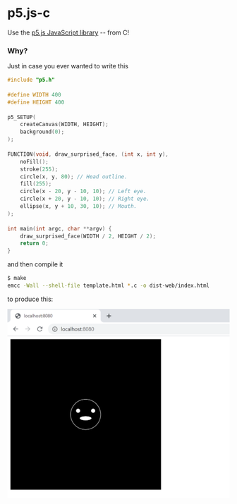 # p5.js-c

 Use the [p5.js JavaScript library](https://p5js.org/reference/) -- from C!

### Why?

Just in case you ever wanted to write this

```C
#include "p5.h"

#define WIDTH 400
#define HEIGHT 400

p5_SETUP(
    createCanvas(WIDTH, HEIGHT);
    background(0);
);

FUNCTION(void, draw_surprised_face, (int x, int y), 
    noFill();
    stroke(255);
    circle(x, y, 80); // Head outline.
    fill(255);
    circle(x - 20, y - 10, 10); // Left eye.
    circle(x + 20, y - 10, 10); // Right eye.
    ellipse(x, y + 10, 30, 10); // Mouth.
);

int main(int argc, char **argv) {
    draw_surprised_face(WIDTH / 2, HEIGHT / 2);
    return 0;
}
```

and then compile it

```bash
$ make
emcc -Wall --shell-file template.html *.c -o dist-web/index.html
```

to produce this:

![surprised face canvas](docs/img/surprised_face_canvas.png?raw=true "JS Canvas with Surprised Face Drawing")
